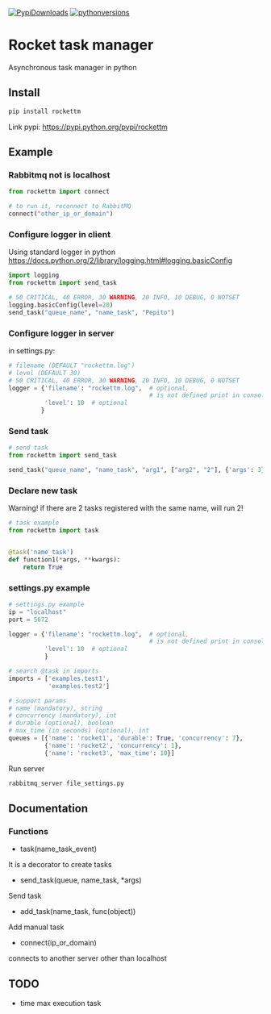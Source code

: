 
[![PypiDownloads](https://img.shields.io/pypi/dm/rockettm.svg)](https://pypi.python.org/pypi/rockettm)
[![pythonversions](https://img.shields.io/pypi/pyversions/rockettm.svg)](https://pypi.python.org/pypi/rockettm)

# Rocket task manager
Asynchronous task manager in python

## Install

```bash
pip install rockettm
```

Link pypi: https://pypi.python.org/pypi/rockettm


## Example

### Rabbitmq not is localhost
```python
from rockettm import connect

# to run it, reconnect to RabbitMQ
connect("other_ip_or_domain")

```

### Configure logger in client
Using standard logger in python
https://docs.python.org/2/library/logging.html#logging.basicConfig

```python
import logging
from rockettm import send_task

# 50 CRITICAL, 40 ERROR, 30 WARNING, 20 INFO, 10 DEBUG, 0 NOTSET
logging.basicConfig(level=20)
send_task("queue_name", "name_task", "Pepito")

```

### Configure logger in server
in settings.py:

```python
# filename (DEFAULT "rockettm.log")
# level (DEFAULT 30)
# 50 CRITICAL, 40 ERROR, 30 WARNING, 20 INFO, 10 DEBUG, 0 NOTSET
logger = {'filename': "rockettm.log",  # optional,
                                       # is not defined print in console
          'level': 10  # optional
         }
```

### Send task
```python
# send task
from rockettm import send_task

send_task("queue_name", "name_task", "arg1", ["arg2", "2"], {'args': 3}, ('arg', 4))

```

### Declare new task
Warning! if there are 2 tasks registered with the same name, will run 2!

```python
# task example
from rockettm import task


@task('name_task')
def function1(*args, **kwargs):
    return True

```

### settings.py example
```python
# settings.py example
ip = "localhost"
port = 5672

logger = {'filename': "rockettm.log",  # optional,
                                       # is not defined print in console
          'level': 10  # optional
          }

# search @task in imports
imports = ['examples.test1',
           'examples.test2']

# support params
# name (mandatory), string
# concurrency (mandatory), int
# durable (optional), boolean
# max_time (in seconds) (optional), int
queues = [{'name': 'rocket1', 'durable': True, 'concurrency': 7},
          {'name': 'rocket2', 'concurrency': 1},
          {'name': 'rocket3', 'max_time': 10}]

```

Run server
```bash
rabbitmq_server file_settings.py
```

## Documentation
### Functions
- task(name_task_event)

It is a decorator to create tasks


- send_task(queue, name_task, *args)

Send task


- add_task(name_task, func(object))

Add manual task


- connect(ip_or_domain)

connects to another server other than localhost

## TODO
- time max execution task
